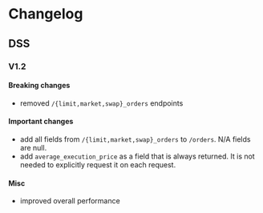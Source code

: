 # Changelog

## DSS

### V1.2

#### Breaking changes

- removed `/{limit,market,swap}_orders` endpoints

#### Important changes

- add all fields from `/{limit,market,swap}_orders` to `/orders`. N/A fields are null.
- add `average_execution_price` as a field that is always returned. It is not needed to explicitly request it on each request.

#### Misc

- improved overall performance
